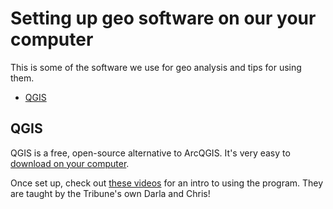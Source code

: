 # Setting up geo software on our your computer

This is some of the software we use for geo analysis and tips for using them.

<!-- START doctoc generated TOC please keep comment here to allow auto update -->
<!-- DON'T EDIT THIS SECTION, INSTEAD RE-RUN doctoc TO UPDATE -->

- [QGIS](#qgis)

<!-- END doctoc generated TOC please keep comment here to allow auto update -->

## QGIS

QGIS is a free, open-source alternative to ArcQGIS. It's very easy to [download on your computer](https://www.qgis.org/en/site/forusers/download.html).

Once set up, check out [these videos](https://journalismcourses.org/course/mappingandgis/) for an intro to using the program. They are taught by the Tribune's own Darla and Chris!
